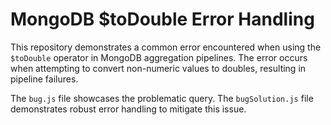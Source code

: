 # MongoDB $toDouble Error Handling

This repository demonstrates a common error encountered when using the `$toDouble` operator in MongoDB aggregation pipelines.  The error occurs when attempting to convert non-numeric values to doubles, resulting in pipeline failures.

The `bug.js` file showcases the problematic query.  The `bugSolution.js` file demonstrates robust error handling to mitigate this issue.